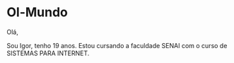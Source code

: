 # Ol-Mundo
Olá,

Sou Igor, tenho 19 anos.
Estou cursando a faculdade SENAI com o curso de SISTEMAS PARA INTERNET.

